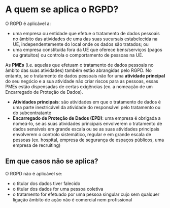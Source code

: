 # A quem se aplica o RGPD?
O RGPD é aplicável a:
- uma empresa ou entidade que efetue o tratamento de dados pessoais no âmbito das atividades de uma das suas sucursais estabelecida na UE, independentemente do local onde os dados são tratados; ou
- uma empresa constituída fora da UE que oferece bens/serviços (pagos ou gratuitos) ou controla o comportamento de pessoas na UE.

As **PMEs** (i.e. aquelas que efetuam o tratamento de dados pessoais no âmbito das suas atividades) também estão abrangidas pelo RGPD. No entanto, se o tratamento de dados pessoais não for uma **atividade principal** do seu negócio e a sua atividade não criar riscos para as pessoas, essas PMEs estão dispensadas de certas exigências (ex. a nomeação de um Encarregado de Proteção de Dados).
- **Atividades principais**: são atividades em que o tratamento de dados é uma parte inextricável da atividade do responsável pelo tratamento ou do subcontratante
- **Encarregado de Proteção de Dados (EPD)**: uma empresa é obrigada a nomeá-lo, se as suas atividades principais envolverem o tratamento de dados sensíveis em grande escala ou se as suas atividades principais envolverem o controlo sistemático, regular e em grande escala de pessoas (ex. hospital, empresa de segurança de espaços públicos, uma empresa de recruiting)
## Em que casos não se aplica?
O RGPD não é aplicável se:
- o titular dos dados tiver falecido
- o titular dos dados for uma pessoa coletiva
- o tratamento for efetuado por uma pessoa singular cujo  sem qualquer ligação âmbito de ação não é comercial nem profissional